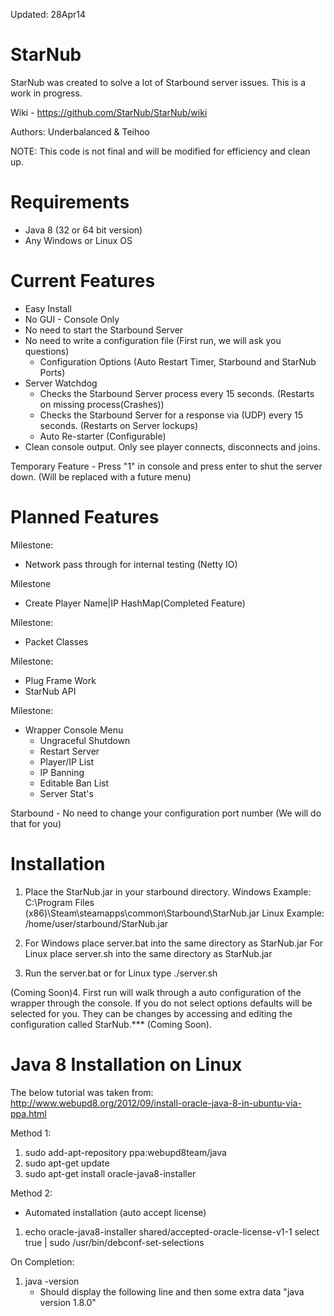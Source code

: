 Updated: 28Apr14

StarNub
=======
StarNub was created to solve a lot of Starbound server issues. This is a work in progress.

Wiki - https://github.com/StarNub/StarNub/wiki

Authors: Underbalanced & Teihoo

NOTE: This code is not final and will be modified for efficiency and clean up.

Requirements
============
- Java 8 (32 or 64 bit version)
- Any Windows or Linux OS

Current Features
========
- Easy Install
- No GUI - Console Only
- No need to start the Starbound Server
- No need to write a configuration file (First run, we will ask you questions)
	- Configuration Options (Auto Restart Timer, Starbound and StarNub Ports)
- Server Watchdog
	- Checks the Starbound Server process every 15 seconds. (Restarts on missing process(Crashes))
	- Checks the Starbound Server for a response via (UDP) every 15 seconds. (Restarts on Server lockups)
	- Auto Re-starter (Configurable)
- Clean console output. Only see player connects, disconnects and joins.

Temporary Feature
	- Press "1" in console and press enter to shut the server down. (Will be replaced with a future menu)
	
Planned Features
================
Milestone:
- Network pass through for internal testing (Netty IO)

Milestone
- Create Player Name|IP HashMap(Completed Feature)
	
Milestone:
- Packet Classes
	
Milestone:
- Plug Frame Work
- StarNub API
	
Milestone:
- Wrapper Console Menu
	- Ungraceful Shutdown
	- Restart Server
	- Player/IP List 
	- IP Banning
	- Editable Ban List
	- Server Stat's

Starbound
	- No need to change your configuration port number (We will do that for you)
	
Installation
============
1. Place the StarNub.jar in your starbound directory.
		Windows Example: C:\Program Files (x86)\Steam\steamapps\common\Starbound\StarNub.jar
		Linux Example: /home/user/starbound/StarNub.jar
		
2. For Windows place server.bat into the same directory as StarNub.jar
   For Linux place server.sh into the same directory as StarNub.jar
 
3. Run the server.bat or for Linux type ./server.sh

(Coming Soon)4. First run will walk through a auto configuration of the wrapper through the console. If you do not select options 
	defaults will be selected for you. They can be changes by accessing and editing the configuration called
	StarNub.*** (Coming Soon).
	
Java 8 Installation on Linux
============================
The below tutorial was taken from: 
http://www.webupd8.org/2012/09/install-oracle-java-8-in-ubuntu-via-ppa.html

Method 1:

1. sudo add-apt-repository ppa:webupd8team/java
2. sudo apt-get update
3. sudo apt-get install oracle-java8-installer

Method 2:

- Automated installation (auto accept license)
1. echo oracle-java8-installer shared/accepted-oracle-license-v1-1 select true | sudo /usr/bin/debconf-set-selections

On Completion: 

1. java -version
	- Should display the following line and then some extra data "java version 1.8.0"
